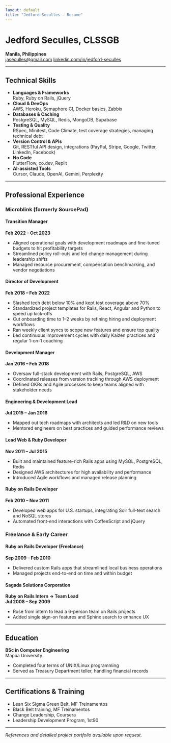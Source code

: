 ```yaml
---
layout: default
title: "Jedford Seculles – Resume"
---
```


# Jedford Seculles, CLSSGB

**Manila, Philippines**  
[jaseculles@gmail.com](mailto:jaseculles@gmail.com)
[linkedin.com/in/jedford-seculles](https://linkedin.com/in/jedford-seculles)

---

## Technical Skills

- **Languages & Frameworks**  
  Ruby, Ruby on Rails, jQuery
- **Cloud & DevOps**  
  AWS, Heroku, Semaphore CI, Docker basics, Zabbix
- **Databases & Caching**  
  PostgreSQL, MySQL, Redis, MongoDB, Supabase
- **Testing & Quality**  
  RSpec, Minitest, Code Climate, test coverage strategies, managing technical debt
- **Version Control & APIs**  
  Git, RESTful API design, integrations (PayPal, Stripe, Google, Twitter, LinkedIn, Facebook)
- **No Code**  
  FlutterFlow, co.dev, Replit
- **AI-assisted Tools**  
  Cursor, Claude, OpenAI, Gemini, Perplexity
  
---

## Professional Experience

### Microblink (formerly SourcePad)

#### Transition Manager  
**Feb 2022 – Oct 2023**  
- Aligned operational goals with development roadmaps and fine-tuned budgets to hit profitability targets  
- Streamlined policy roll-outs and led change management during leadership shifts  
- Managed resource procurement, compensation benchmarking, and vendor negotiations  

#### Director of Development  
**Feb 2018 – Feb 2022**  
- Slashed tech debt below 10% and kept test coverage above 70%  
- Standardized project templates for Rails, React, Angular and Python to speed up kick-offs  
- Cut onboarding time to 1–2 weeks by refining hiring and deployment workflows  
- Ran weekly client syncs to scope new features and ensure top quality  
- Led continuous improvement cycles with daily Kaizen practices and regular 1-on-1 coaching  

#### Development Manager  
**Jan 2016 – Feb 2018**  
- Oversaw full-stack development with Rails, PostgreSQL, AWS  
- Coordinated releases from version tracking through AWS deployment  
- Defined OKRs and Agile processes to keep teams aligned with stakeholder needs  

#### Engineering & Development Lead  
**Jul 2015 – Jan 2016**  
- Mapped out tech roadmaps with architects and led R&D on new tools  
- Mentored engineers on best practices and guided performance reviews  

#### Lead Web & Ruby Developer  
**Nov 2011 – Jul 2015**  
- Built and maintained feature-rich Rails apps using MySQL, PostgreSQL, Redis  
- Designed AWS architectures for high availability and performance  
- Introduced Agile workflows and managed release planning  

#### Ruby on Rails Developer  
**Feb 2010 – Nov 2011**  
- Developed web apps for U.S. startups, integrating Solr full-text search and NoSQL stores  
- Automated front-end interactions with CoffeeScript and jQuery  

### Freelance & Early Career

#### Ruby on Rails Developer (Freelance)  
**Sep 2009 – Feb 2010**  
- Delivered custom Rails apps that streamlined local business operations  
- Managed projects end-to-end on time and within budget  

#### Sagada Solutions Corporation  
**Ruby on Rails Intern → Team Lead**  
**Jul 2008 – Sep 2009**  
- Rose from intern to lead a 6-person team on Rails projects  
- Added single sign-on features and Sphinx search to enhance UX  

---

## Education

**BSc in Computer Engineering**  
Mapúa University  
- Completed four terms of UNIX/Linux programming  
- Served as Treasury Department teller, handling financial records  

---

## Certifications & Training

- Lean Six Sigma Green Belt, MF Treinamentos  
- Black Belt training, MF Treinamentos  
- Change Leadership, Coursera  
- Leadership Development Program, 1st90  

---

*References and detailed project portfolio available upon request.*  
